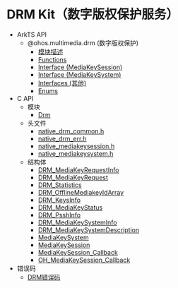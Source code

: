 # DRM Kit（数字版权保护服务）

- ArkTS API<!--drm-arkts-->
  - @ohos.multimedia.drm (数字版权保护)<!--js-apis-drm-->
    - [模块描述](arkts-apis-drm.md)
    - [Functions](arkts-apis-drm-f.md)
    - [Interface (MediaKeySession)](arkts-apis-drm-MediaKeySession.md)
    - [Interface (MediaKeySystem)](arkts-apis-drm-MediaKeySystem.md)
    - [Interfaces (其他)](arkts-apis-drm-i.md)
    - [Enums](arkts-apis-drm-e.md)
- C API<!--drm-c-->
  - 模块<!--drm-module-->
    - [Drm](capi-drm.md)
  - 头文件<!--drm-headerfile-->
    - [native_drm_common.h](capi-native-drm-common-h.md)
    - [native_drm_err.h](capi-native-drm-err-h.md)
    - [native_mediakeysession.h](capi-native-mediakeysession-h.md)
    - [native_mediakeysystem.h](capi-native-mediakeysystem-h.md)
  - 结构体<!--drm-struct-->
    - [DRM_MediaKeyRequestInfo](capi-drm-drm-mediakeyrequestinfo.md)
    - [DRM_MediaKeyRequest](capi-drm-drm-mediakeyrequest.md)
    - [DRM_Statistics](capi-drm-drm-statistics.md)
    - [DRM_OfflineMediakeyIdArray](capi-drm-drm-offlinemediakeyidarray.md)
    - [DRM_KeysInfo](capi-drm-drm-keysinfo.md)
    - [DRM_MediaKeyStatus](capi-drm-drm-mediakeystatus.md)
    - [DRM_PsshInfo](capi-drm-drm-psshinfo.md)
    - [DRM_MediaKeySystemInfo](capi-drm-drm-mediakeysysteminfo.md)
    - [DRM_MediaKeySystemDescription](capi-drm-drm-mediakeysystemdescription.md)
    - [MediaKeySystem](capi-drm-mediakeysystem.md)
    - [MediaKeySession](capi-drm-mediakeysession.md)
    - [MediaKeySession_Callback](capi-drm-mediakeysession-callback.md)
    - [OH_MediaKeySession_Callback](capi-drm-oh-mediakeysession-callback.md)
- 错误码<!--drm-arkts-errcode-->
  - [DRM错误码](errorcode-drm.md)

